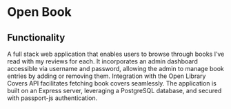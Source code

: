 # Open Book
## Functionality
A full stack web application that enables users to browse through books I’ve read with my reviews for each. It incorporates an admin dashboard accessible via username and password, allowing the admin to manage book entries by adding or removing them. Integration with the Open Library Covers API facilitates fetching book covers seamlessly. The application is built on an Express server, leveraging a PostgreSQL database, and secured with passport-js authentication.
